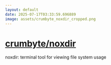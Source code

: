 ```yaml
---
layout: default
date: 2025-07-17T03:33:59.696889
image: assets/crumbyte_noxdir_cropped.png
---
```


# [crumbyte/noxdir](https://github.com/crumbyte/noxdir)

noxdir: terminal tool for viewing file system usage
